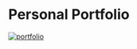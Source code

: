 # Personal Portfolio

<a href="https://ibb.co/LJkZX6Z"><img src="https://i.ibb.co/LJkZX6Z/portfolio.png" alt="portfolio" border="0"></a>
